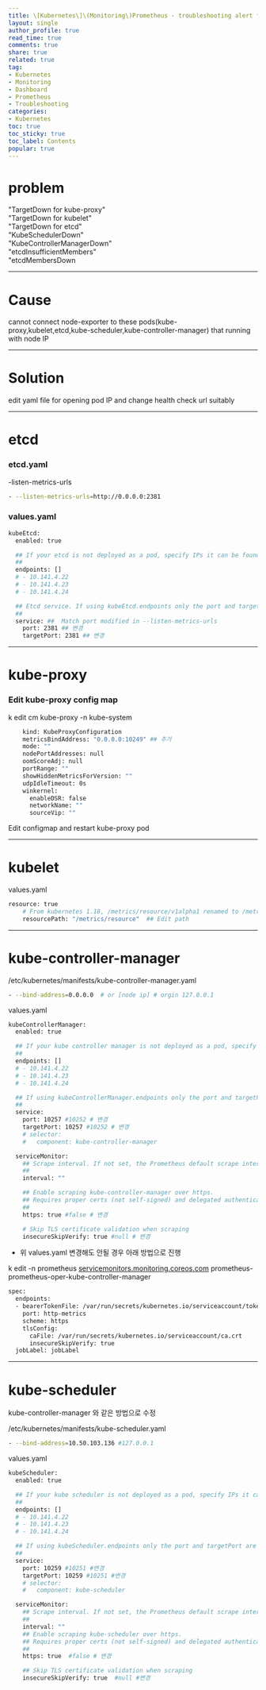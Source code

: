 ```yaml
---
title: \[Kubernetes\]\(Monitoring\)Prometheus - troubleshooting alert firing(etcd,kubelet,kube-proxy)
layout: single
author_profile: true
read_time: true
comments: true
share: true
related: true
tag:
- Kubernetes
- Monitoring
- Dashboard
- Prometheus
- Troubleshooting
categories:
- Kubernetes
toc: true
toc_sticky: true
toc_label: Contents
popular: true
---
```

# problem
"TargetDown for kube-proxy"  
"TargetDown for kubelet"  
"TargetDown for etcd"  
"KubeSchedulerDown"  
"KubeControllerManagerDown"  
"etcdInsufficientMembers"  
"etcdMembersDown  

---

# Cause

cannot connect node-exporter to these pods(kube-proxy,kubelet,etcd,kube-scheduler,kube-controller-manager) that running with node IP

---

# Solution

edit yaml file for opening pod IP and change health check url suitably

---

# etcd

### etcd.yaml

-listen-metrics-urls 

```bash
- --listen-metrics-urls=http://0.0.0.0:2381
```

### values.yaml

```bash
kubeEtcd:
  enabled: true

  ## If your etcd is not deployed as a pod, specify IPs it can be found on
  ##
  endpoints: []
  # - 10.141.4.22
  # - 10.141.4.23
  # - 10.141.4.24

  ## Etcd service. If using kubeEtcd.endpoints only the port and targetPort are used
  ##
  service: ##  Match port modified in --listen-metrics-urls
    port: 2381 ## 변경
    targetPort: 2381 ## 변경
```

---

# kube-proxy

### Edit kube-proxy config map

k edit cm kube-proxy -n kube-system

```bash
    kind: KubeProxyConfiguration
    metricsBindAddress: "0.0.0.0:10249" ## 추가
    mode: ""
    nodePortAddresses: null
    oomScoreAdj: null
    portRange: ""
    showHiddenMetricsForVersion: ""
    udpIdleTimeout: 0s
    winkernel:
      enableDSR: false
      networkName: ""
      sourceVip: ""
```

Edit configmap and restart kube-proxy pod

---

# kubelet

values.yaml

```bash
resource: true
    # From kubernetes 1.18, /metrics/resource/v1alpha1 renamed to /metrics/resource
    resourcePath: "/metrics/resource"  ## Edit path
```

---

# kube-controller-manager

/etc/kubernetes/manifests/kube-controller-manager.yaml

```bash
- --bind-address=0.0.0.0  # or [node ip] # orgin 127.0.0.1
```

values.yaml

```bash
kubeControllerManager:
  enabled: true

  ## If your kube controller manager is not deployed as a pod, specify IPs it can be found on
  ##
  endpoints: []
  # - 10.141.4.22
  # - 10.141.4.23
  # - 10.141.4.24

  ## If using kubeControllerManager.endpoints only the port and targetPort are used
  ##
  service:
    port: 10257 #10252 # 변경
    targetPort: 10257 #10252 # 변경
    # selector:
    #   component: kube-controller-manager

  serviceMonitor:
    ## Scrape interval. If not set, the Prometheus default scrape interval is used.
    ##
    interval: ""

    ## Enable scraping kube-controller-manager over https.
    ## Requires proper certs (not self-signed) and delegated authentication/authorization checks
    ##
    https: true #false # 변경

    # Skip TLS certificate validation when scraping
    insecureSkipVerify: true #null # 변경
```

- 위 values.yaml 변경해도 안될 경우 아래 방법으로 진행

k edit -n prometheus [servicemonitors.monitoring.coreos.com](http://servicemonitors.monitoring.coreos.com/) prometheus-prometheus-oper-kube-controller-manager

```bash
spec:
  endpoints:
  - bearerTokenFile: /var/run/secrets/kubernetes.io/serviceaccount/token
    port: http-metrics
    scheme: https
    tlsConfig:
      caFile: /var/run/secrets/kubernetes.io/serviceaccount/ca.crt
      insecureSkipVerify: true
  jobLabel: jobLabel
```

---

# kube-scheduler

kube-controller-manager 와 같은 방법으로 수정

/etc/kubernetes/manifests/kube-scheduler.yaml

```bash
- --bind-address=10.50.103.136 #127.0.0.1
```

values.yaml

```bash
kubeScheduler:
  enabled: true

  ## If your kube scheduler is not deployed as a pod, specify IPs it can be found on
  ##
  endpoints: []
  # - 10.141.4.22
  # - 10.141.4.23
  # - 10.141.4.24

  ## If using kubeScheduler.endpoints only the port and targetPort are used
  ##
  service:
    port: 10259 #10251 #변경
    targetPort: 10259 #10251 #변경
    # selector:
    #   component: kube-scheduler

  serviceMonitor:
    ## Scrape interval. If not set, the Prometheus default scrape interval is used.
    ##
    interval: ""
    ## Enable scraping kube-scheduler over https.
    ## Requires proper certs (not self-signed) and delegated authentication/authorization checks
    ##
    https: true  #false # 변경

    ## Skip TLS certificate validation when scraping
    insecureSkipVerify: true  #null #변경
```